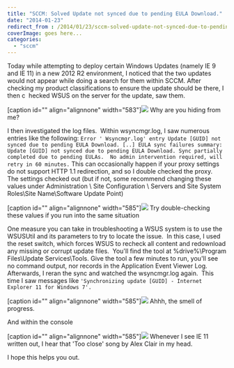 ```yaml
---
title: "SCCM: Solved Update not synced due to pending EULA Download."
date: "2014-01-23"
redirect_from : /2014/01/23/sccm-solved-update-not-synced-due-to-pending-eula-download
coverImage: goes here...
categories: 
  - "sccm"
---
```


Today while attempting to deploy certain Windows Updates (namely IE 9 and IE 11) in a new 2012 R2 environment, I noticed that the two updates would not appear while doing a search for them within SCCM. After checking my product classifications to ensure the update should be there, I then c  hecked WSUS on the server for the update, saw them.

\[caption id="" align="alignnone" width="583"\]![](../assets/images/2014/01/http://foxdeploy.files.wordpress.com/2014/01/updates_wont_dl_001.png) Why are you hiding from me?

I then investigated the log files.  Within wsyncmgr.log, I saw numerous entries like the following: `Error ' Wsyncmgr.log' entry Update [GUID] not synced due to pending EULA Download. [..] EULA sync failures summary: Update [GUID] not synced due to pending EULA Download. Sync partially completed due to pending EULAs.  No admin intervention required, will retry in 60 minutes.` This can occasionally happen if your proxy settings do not support HTTP 1.1 redirection, and so I double checked the proxy.  The settings checked out (but if not, some recommend changing these values under Administration \\ Site Configuration \\ Servers and Site System Roles\\Site Name\\Software Update Point)

\[caption id="" align="alignnone" width="585"\]![](../assets/images/2014/01/http://foxdeploy.files.wordpress.com/2014/01/updates_wont_dl_015.png) Try double-checking these values if you run into the same situation

One measure you can take in troubleshooting a WSUS system is to use the WSUSUtil and its parameters to try to locate the issue.  In this case, I used the reset switch, which forces WSUS to recheck all content and redownload any missing or corrupt update files.  You'll find the tool at %drive%\\Program Files\\Update Services\\Tools. Give the tool a few minutes to run, you'll see no command output, nor records in the Application Event Viewer Log.  Afterwards, I reran the sync and watched the wsyncmgr.log again.  This time I saw messages like `'Synchronizing update [GUID] - Internet Explorer 11 for Windows 7'.`

\[caption id="" align="alignnone" width="585"\]![](../assets/images/2014/01/http://foxdeploy.files.wordpress.com/2014/01/updates_wont_dl_01.png) Ahhh, the smell of progress.

And within the console

\[caption id="" align="alignnone" width="585"\]![](../assets/images/2014/01/http://foxdeploy.files.wordpress.com/2014/01/updates_wont_dl_02.png) Whenever I see IE 11 written out, I hear that 'Too close' song by Alex Clair in my head.

I hope this helps you out.
